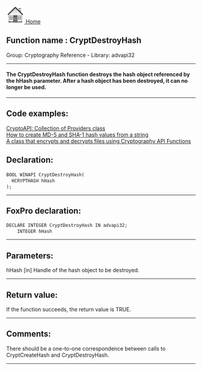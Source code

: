 [<img src="../../images/home.png"> Home ](https://github.com/VFPX/Win32API)  

## Function name : CryptDestroyHash
Group: Cryptography Reference - Library: advapi32    
***  


#### The CryptDestroyHash function destroys the hash object referenced by the hHash parameter. After a hash object has been destroyed, it can no longer be used.
***  


## Code examples:
[CryptoAPI: Collection of Providers class](../../samples/sample_463.md)  
[How to create MD-5 and SHA-1 hash values from a string](../../samples/sample_483.md)  
[A class that encrypts and decrypts files using Cryptography API Functions](../../samples/sample_511.md)  

## Declaration:
```foxpro  
BOOL WINAPI CryptDestroyHash(
  HCRYPTHASH hHash
);  
```  
***  


## FoxPro declaration:
```foxpro  
DECLARE INTEGER CryptDestroyHash IN advapi32;
	INTEGER hHash  
```  
***  


## Parameters:
hHash 
[in] Handle of the hash object to be destroyed.  
***  


## Return value:
If the function succeeds, the return value is TRUE.  
***  


## Comments:
There should be a one-to-one correspondence between calls to CryptCreateHash and CryptDestroyHash.  
  
***  

